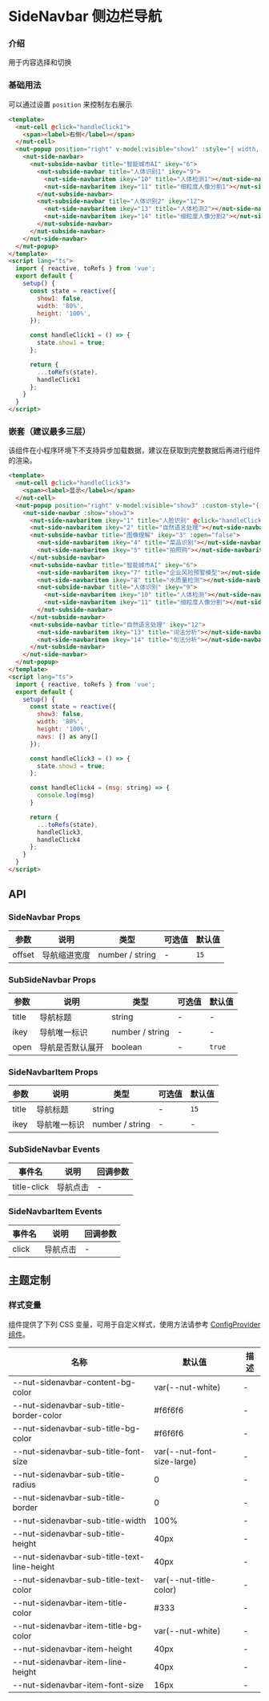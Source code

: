 # SideNavbar 侧边栏导航

### 介绍

用于内容选择和切换

### 基础用法

可以通过设置 `position` 来控制左右展示

``` html
<template>
  <nut-cell @click="handleClick1">
    <span><label>右侧</label></span>
  </nut-cell>
  <nut-popup position="right" v-model:visible="show1" :style="{ width, height }">
    <nut-side-navbar>
      <nut-subside-navbar title="智能城市AI" ikey="6">
        <nut-subside-navbar title="人体识别1" ikey="9">
          <nut-side-navbaritem ikey="10" title="人体检测1"></nut-side-navbaritem>
          <nut-side-navbaritem ikey="11" title="细粒度人像分割1"></nut-side-navbaritem>
        </nut-subside-navbar>
        <nut-subside-navbar title="人体识别2" ikey="12">
          <nut-side-navbaritem ikey="13" title="人体检测2"></nut-side-navbaritem>
          <nut-side-navbaritem ikey="14" title="细粒度人像分割2"></nut-side-navbaritem>
        </nut-subside-navbar>
      </nut-subside-navbar>
    </nut-side-navbar>
  </nut-popup>
</template>
<script lang="ts">
  import { reactive, toRefs } from 'vue';
  export default {
    setup() {
      const state = reactive({
        show1: false,
        width: '80%',
        height: '100%',
      });

      const handleClick1 = () => {
        state.show1 = true;
      };

      return {
        ...toRefs(state),
        handleClick1
      };
    }
  }
</script>
```

### 嵌套（建议最多三层）

该组件在小程序环境下不支持异步加载数据，建议在获取到完整数据后再进行组件的渲染。

``` html
<template>
  <nut-cell @click="handleClick3">
    <span><label>显示</label></span>
  </nut-cell>
  <nut-popup position="right" v-model:visible="show3" :custom-style="{ width, height }">
    <nut-side-navbar :show="show3">
      <nut-side-navbaritem ikey="1" title="人脸识别" @click="handleClick4('人脸识别')"></nut-side-navbaritem>
      <nut-side-navbaritem ikey="2" title="自然语言处理"></nut-side-navbaritem>
      <nut-subside-navbar title="图像理解" ikey="3" :open="false">
        <nut-side-navbaritem ikey="4" title="菜品识别"></nut-side-navbaritem>
        <nut-side-navbaritem ikey="5" title="拍照购"></nut-side-navbaritem>
      </nut-subside-navbar>
      <nut-subside-navbar title="智能城市AI" ikey="6">
        <nut-side-navbaritem ikey="7" title="企业风险预警模型"></nut-side-navbaritem>
        <nut-side-navbaritem ikey="8" title="水质量检测"></nut-side-navbaritem>
        <nut-subside-navbar title="人体识别" ikey="9">
          <nut-side-navbaritem ikey="10" title="人体检测"></nut-side-navbaritem>
          <nut-side-navbaritem ikey="11" title="细粒度人像分割"></nut-side-navbaritem>
        </nut-subside-navbar>
      </nut-subside-navbar>
      <nut-subside-navbar title="自然语言处理" ikey="12">
        <nut-side-navbaritem ikey="13" title="词法分析"></nut-side-navbaritem>
        <nut-side-navbaritem ikey="14" title="句法分析"></nut-side-navbaritem>
      </nut-subside-navbar>
    </nut-side-navbar>
  </nut-popup>
</template>
<script lang="ts">
  import { reactive, toRefs } from 'vue';
  export default {
    setup() {
      const state = reactive({
        show3: false,
        width: '80%',
        height: '100%',
        navs: [] as any[]
      });

      const handleClick3 = () => {
        state.show3 = true;
      };

      const handleClick4 = (msg: string) => {
        console.log(msg)
      }

      return {
        ...toRefs(state),
        handleClick3,
        handleClick4
      };
    }
  }
</script>
```

## API

### SideNavbar Props

| 参数   | 说明         | 类型            | 可选值 | 默认值 |
|--------|------------|-----------------|--------|--------|
| offset | 导航缩进宽度 | number / string | -      | `15`   |

### SubSideNavbar Props

| 参数  | 说明             | 类型            | 可选值 | 默认值 |
|-------|----------------|-----------------|--------|--------|
| title | 导航标题         | string          | -      | -      |
| ikey  | 导航唯一标识     | number / string | -      | -      |
| open  | 导航是否默认展开 | boolean         | -      | `true` |

### SideNavbarItem Props

| 参数  | 说明         | 类型            | 可选值 | 默认值 |
|-------|------------|-----------------|--------|--------|
| title | 导航标题     | string          | -      | `15`   |
| ikey  | 导航唯一标识 | number / string | -      | -      |

### SubSideNavbar Events

| 事件名      | 说明     | 回调参数 |
|-------------|--------|----------|
| title-click | 导航点击 | -        |

### SideNavbarItem Events

| 事件名 | 说明     | 回调参数 |
|--------|--------|----------|
| click  | 导航点击 | -        |

## 主题定制

### 样式变量

组件提供了下列 CSS 变量，可用于自定义样式，使用方法请参考 [ConfigProvider 组件](/components/basic/configprovider)。

| 名称                                        | 默认值                     | 描述 |
|---------------------------------------------|----------------------------|------|
| --nut-sidenavbar-content-bg-color           | var(--nut-white)           | -    |
| --nut-sidenavbar-sub-title-border-color     | #f6f6f6                    | -    |
| --nut-sidenavbar-sub-title-bg-color         | #f6f6f6                    | -    |
| --nut-sidenavbar-sub-title-font-size        | var(--nut-font-size-large) | -    |
| --nut-sidenavbar-sub-title-radius           | 0                          | -    |
| --nut-sidenavbar-sub-title-border           | 0                          | -    |
| --nut-sidenavbar-sub-title-width            | 100%                       | -    |
| --nut-sidenavbar-sub-title-height           | 40px                       | -    |
| --nut-sidenavbar-sub-title-text-line-height | 40px                       | -    |
| --nut-sidenavbar-sub-title-text-color       | var(--nut-title-color)     | -    |
| --nut-sidenavbar-item-title-color           | #333                       | -    |
| --nut-sidenavbar-item-title-bg-color        | var(--nut-white)           | -    |
| --nut-sidenavbar-item-height                | 40px                       | -    |
| --nut-sidenavbar-item-line-height           | 40px                       | -    |
| --nut-sidenavbar-item-font-size             | 16px                       | -    |
